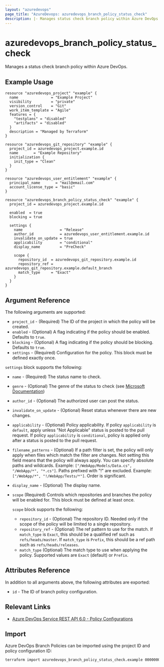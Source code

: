 ```yaml
---
layout: "azuredevops"
page_title: "AzureDevops: azuredevops_branch_policy_status_check"
description: |- Manages status check branch policy within Azure DevOps project.
---
```


# azuredevops_branch_policy_status_check

Manages a status check branch policy within Azure DevOps.

## Example Usage

```hcl
resource "azuredevops_project" "example" {
  name               = "Example Project"
  visibility         = "private"
  version_control    = "Git"
  work_item_template = "Agile"
  features = {
    "testplans" = "disabled"
    "artifacts" = "disabled"
  }
  description = "Managed by Terraform"
}

resource "azuredevops_git_repository" "example" {
  project_id = azuredevops_project.example.id
  name       = "Example Repository"
  initialization {
    init_type = "Clean"
  }
}

resource "azuredevops_user_entitlement" "example" {
  principal_name       = "mail@email.com"
  account_license_type = "basic"
}

resource "azuredevops_branch_policy_status_check" "example" {
  project_id = azuredevops_project.example.id

  enabled  = true
  blocking = true

  settings {
    name                 = "Release"
    author_id            = azuredevops_user_entitlement.example.id
    invalidate_on_update = true
    applicability        = "conditional"
    display_name         = "PreCheck"

    scope {
      repository_id  = azuredevops_git_repository.example.id
      repository_ref = azuredevops_git_repository.example.default_branch
      match_type     = "Exact"
    }
  }
}
```

## Argument Reference

The following arguments are supported:

- `project_id` - (Required) The ID of the project in which the policy will be created.
- `enabled` - (Optional) A flag indicating if the policy should be enabled. Defaults to `true`.
- `blocking` - (Optional) A flag indicating if the policy should be blocking. Defaults to `true`.
- `settings` - (Required) Configuration for the policy. This block must be defined exactly once.

`settings` block supports the following:

- `name` - (Required) The status name to check.
- `genre` - (Optional) The genre of the status to check (see [Microsoft Documentation](https://docs.microsoft.com/en-us/azure/devops/repos/git/pull-request-status?view=azure-devops#status-policy))
- `author_id` - (Optional) The authorized user can post the status.
- `invalidate_on_update` - (Optional) Reset status whenever there are new changes.
- `applicability` - (Optional) Policy applicability. If policy `applicability` is `default`, apply unless "Not Applicable" 
  status is posted to the pull request. If policy `applicability` is `conditional`, policy is applied only after a status 
  is posted to the pull request.
- `filename_patterns` - (Optional) If a path filter is set, the policy will only apply when files which match the filter are changes. Not setting this field means that the policy will always apply. You can specify absolute paths and wildcards. Example: `["/WebApp/Models/Data.cs", "/WebApp/*", "*.cs"]`. Paths prefixed with "!" are excluded. Example: `["/WebApp/*", "!/WebApp/Tests/*"]`. Order is significant.
- `display_name` - (Optional) The display name.
- `scope` (Required) Controls which repositories and branches the policy will be enabled for. This block must be defined
  at least once.

  `scope` block supports the following:

    - `repository_id` - (Optional) The repository ID. Needed only if the scope of the policy will be limited to a single
      repository.
    - `repository_ref` - (Optional) The ref pattern to use for the match. If `match_type` is `Exact`, this should be a
      qualified ref such as `refs/heads/master`. If `match_type` is `Prefix`, this should be a ref path such
      as `refs/heads/releases`.
    - `match_type` (Optional) The match type to use when applying the policy. Supported values are `Exact` (default)
      or `Prefix`.

## Attributes Reference

In addition to all arguments above, the following attributes are exported:

- `id` - The ID of branch policy configuration.

## Relevant Links

- [Azure DevOps Service REST API 6.0 - Policy Configurations](https://docs.microsoft.com/en-us/rest/api/azure/devops/policy/configurations/create?view=azure-devops-rest-6.0)

## Import

Azure DevOps Branch Policies can be imported using the project ID and policy configuration ID:

```sh
terraform import azuredevops_branch_policy_status_check.example 00000000-0000-0000-0000-000000000000/0
```
